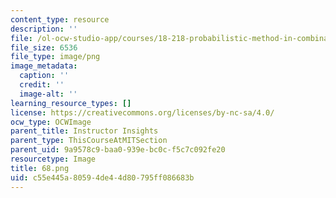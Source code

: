 ```yaml
---
content_type: resource
description: ''
file: /ol-ocw-studio-app/courses/18-218-probabilistic-method-in-combinatorics-spring-2019/c55e445a80594de44d80795ff086683b_68.png
file_size: 6536
file_type: image/png
image_metadata:
  caption: ''
  credit: ''
  image-alt: ''
learning_resource_types: []
license: https://creativecommons.org/licenses/by-nc-sa/4.0/
ocw_type: OCWImage
parent_title: Instructor Insights
parent_type: ThisCourseAtMITSection
parent_uid: 9a9578c9-baa0-939e-bc0c-f5c7c092fe20
resourcetype: Image
title: 68.png
uid: c55e445a-8059-4de4-4d80-795ff086683b
---
```

